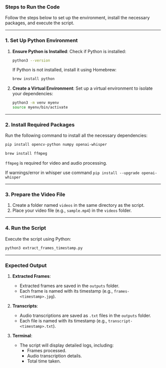 ### **Steps to Run the Code**

Follow the steps below to set up the environment, install the necessary packages, and execute the script.

---

### **1. Set Up Python Environment**
1. **Ensure Python is Installed**:
   Check if Python is installed:
   ```bash
   python3 --version
   ```
   If Python is not installed, install it using Homebrew:
   ```bash
   brew install python
   ```

2. **Create a Virtual Environment**:
   Set up a virtual environment to isolate your dependencies:
   ```bash
   python3 -m venv myenv
   source myenv/bin/activate
   ```

---

### **2. Install Required Packages**
Run the following command to install all the necessary dependencies:

```bash
pip install opencv-python numpy openai-whisper
```

```bash
brew install ffmpeg
```

`ffmpeg` is required for video and audio processing.

If warnings/error in whisper use command  `pip install --upgrade openai-whisper`

---

### **3. Prepare the Video File**
1. Create a folder named `videos` in the same directory as the script.
2. Place your video file (e.g., `sample.mp4`) in the `videos` folder.

---

### **4. Run the Script**
Execute the script using Python:
```bash
python3 extract_frames_timestamp.py
```

---

### **Expected Output**

1. **Extracted Frames**:
   - Extracted frames are saved in the `outputs` folder.
   - Each frame is named with its timestamp (e.g., `frames-<timestamp>.jpg`).

2. **Transcripts**:
   - Audio transcriptions are saved as `.txt` files in the `outputs` folder.
   - Each file is named with its timestamp (e.g., `transcript-<timestamp>.txt`).

3. **Terminal**:
   - The script will display detailed logs, including:
     - Frames processed.
     - Audio transcription details.
     - Total time taken.